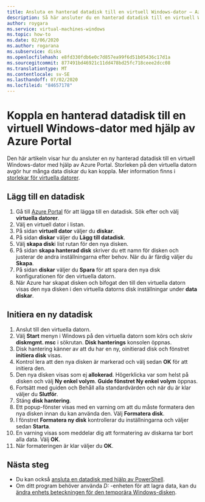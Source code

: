 ```yaml
---
title: Ansluta en hanterad datadisk till en virtuell Windows-dator – Azure
description: Så här ansluter du en hanterad datadisk till en virtuell Windows-dator med hjälp av Azure Portal.
author: roygara
ms.service: virtual-machines-windows
ms.topic: how-to
ms.date: 02/06/2020
ms.author: rogarana
ms.subservice: disks
ms.openlocfilehash: e8fd330fdb6e0c7d857ea99f6d51b05436c17d1a
ms.sourcegitcommit: 877491bd46921c11dd478bd25fc718ceee2dcc08
ms.translationtype: MT
ms.contentlocale: sv-SE
ms.lasthandoff: 07/02/2020
ms.locfileid: "84657178"
---
```

# <a name="attach-a-managed-data-disk-to-a-windows-vm-by-using-the-azure-portal"></a>Koppla en hanterad datadisk till en virtuell Windows-dator med hjälp av Azure Portal

Den här artikeln visar hur du ansluter en ny hanterad datadisk till en virtuell Windows-dator med hjälp av Azure Portal. Storleken på den virtuella datorn avgör hur många data diskar du kan koppla. Mer information finns i [storlekar för virtuella datorer](sizes.md).


## <a name="add-a-data-disk"></a>Lägg till en datadisk

1. Gå till [Azure Portal](https://portal.azure.com) för att lägga till en datadisk. Sök efter och välj **virtuella datorer**.
2. Välj en virtuell dator i listan.
3. På sidan **virtuell dator** väljer du **diskar**.
4. På sidan **diskar** väljer du **Lägg till datadisk**.
5. Välj **skapa disk**i list rutan för den nya disken.
6. På sidan **skapa hanterad disk** skriver du ett namn för disken och justerar de andra inställningarna efter behov. När du är färdig väljer du **Skapa**.
7. På sidan **diskar** väljer du **Spara** för att spara den nya disk konfigurationen för den virtuella datorn.
8. När Azure har skapat disken och bifogat den till den virtuella datorn visas den nya disken i den virtuella datorns disk inställningar under **data diskar**.


## <a name="initialize-a-new-data-disk"></a>Initiera en ny datadisk

1. Anslut till den virtuella datorn.
1. Välj **Start** menyn i Windows på den virtuella datorn som körs och skriv **diskmgmt. msc** i sökrutan. **Disk hanterings** konsolen öppnas.
2. Disk hantering känner av att du har en ny, oinitierad disk och fönstret **initiera disk** visas.
3. Kontrol lera att den nya disken är markerad och välj sedan **OK** för att initiera den.
4. Den nya disken visas som ej **allokerad**. Högerklicka var som helst på disken och välj **Ny enkel volym**. **Guide fönstret Ny enkel volym** öppnas.
5. Fortsätt med guiden och Behåll alla standardvärden och när du är klar väljer du **Slutför**.
6. Stäng **disk hantering**.
7. Ett popup-fönster visas med en varning om att du måste formatera den nya disken innan du kan använda den. Välj **Formatera disk**.
8. I fönstret **Formatera ny disk** kontrollerar du inställningarna och väljer sedan **Starta**.
9. En varning visas som meddelar dig att formatering av diskarna tar bort alla data. Välj **OK**.
10. När formateringen är klar väljer du **OK**.

## <a name="next-steps"></a>Nästa steg

- Du kan också [ansluta en datadisk med hjälp av PowerShell](attach-disk-ps.md).
- Om ditt program behöver använda *D:* -enheten för att lagra data, kan du [ändra enhets beteckningen för den temporära Windows-disken](change-drive-letter.md).
